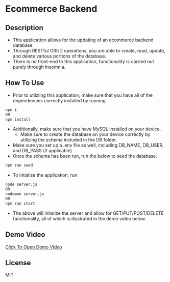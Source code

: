 # Ecommerce Backend

## Description
- This application allows for the updating of an ecommerce backend database
- Through RESTful CRUD operations, you are able to create, read, update, and delete various portions of the database.
- There is no front-end to this application, functionality is carried out purely through Insomnia.

## How To Use
- Prior to utilziing this application, make sure that you have all of the dependencies correctly installed by running 
```bash
npm i
OR
npm install
```
- Additionally, make sure that you have MySQL installed on your device.
    - Make sure to create the database on your device correctly by utilizing the schema included in the DB folder.
- Make sure you set up a .env file as well, including DB_NAME, DB_USER, and DB_PASS (if applicable)
- Once the schema has been run, run the below to seed the database.
```bash
npm run seed
```
- To intialize the application, run 
```bash
node server.js
OR
nodemon server.js
OR 
npm run start 
```
- The above will initalize the server and allow for GET/PUT/POST/DELETE functionality, all of which is illustrated in the demo video below.

## Demo Video
[Click To Open Demo Video](https://drive.google.com/drive/folders/1sDfDqKQLjNtqEEpdJFJa_TZAft93Z8Ce?usp=sharing)

## License
MIT